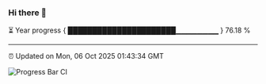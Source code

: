### Hi there 👋

⏳ Year progress { ██████████████████████▁▁▁▁▁▁▁▁ } 76.18 %

---

⏰ Updated on Mon, 06 Oct 2025 01:43:34 GMT

![Progress Bar CI](https://github.com/liununu/liununu/workflows/Progress%20Bar%20CI/badge.svg)
